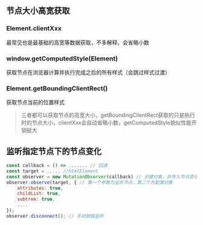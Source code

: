 ## 节点大小高宽获取

### Element.clientXxx

最常见也是最基础的高宽等数据获取，不多解释，会省略小数

### window.getComputedStyle(Element)

获取节点在浏览器计算并执行完成之后的所有样式（会跳过样式过渡）

### Element.getBoundingClientRect()

获取节点当前的位置样式

> 三者都可以获取节点的高宽大小，getBoundingClientRect获取的只是执行时的节点大小，clientXxx会自动省略小数，getComputedStyle貌似性能开销挺大

## 监听指定节点下的节点变化

```javascript
const callback = () => ....... // 回调
const target = ..... //htmlElement
const observer = new MutationObserver(callback) // 创建对象，并传入节点变化时触发的回调
observer.observe(target, { // 第一个参数为监听节点，第二个为配置对象
	attributes: true,
	childList: true,
	subtree: true,
    ....
});
observer.disconnect(); // 手动销毁监听
```



